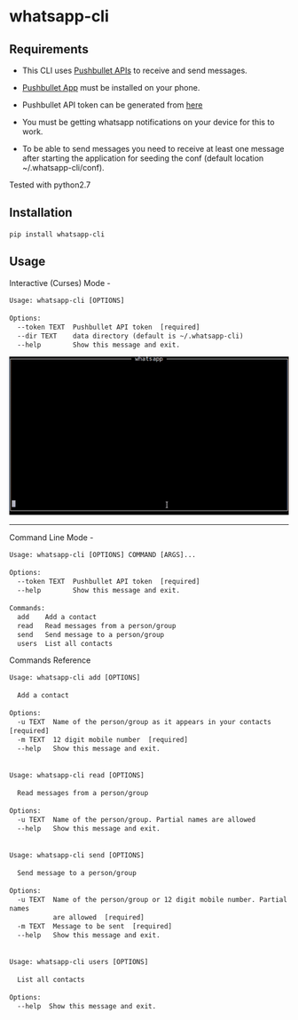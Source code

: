 # whatsapp-cli

## Requirements
  * This CLI uses [Pushbullet APIs](https://docs.pushbullet.com/) to receive and send messages.

  * [Pushbullet App](https://play.google.com/store/apps/details?id=com.pushbullet.android) must be installed on your phone.

  * Pushbullet API token can be generated from [here](https://www.pushbullet.com/#settings/account)

  * You must be getting whatsapp notifications on your device for this to work.

  * To be able to send messages you need to receive at least one message after starting the application for seeding the conf (default location ~/.whatsapp-cli/conf).


Tested with python2.7

## Installation

    pip install whatsapp-cli


## Usage

Interactive (Curses) Mode - 

    Usage: whatsapp-cli [OPTIONS]
    
    Options:
      --token TEXT  Pushbullet API token  [required]
      --dir TEXT    data directory (default is ~/.whatsapp-cli)
      --help        Show this message and exit.

![](whatsapp-cli.gif)

---

Command Line Mode - 

	Usage: whatsapp-cli [OPTIONS] COMMAND [ARGS]...

	Options:
	  --token TEXT  Pushbullet API token  [required]
	  --help        Show this message and exit.

	Commands:
	  add    Add a contact
	  read   Read messages from a person/group
	  send   Send message to a person/group
	  users  List all contacts

Commands Reference

	Usage: whatsapp-cli add [OPTIONS]

	  Add a contact

	Options:
	  -u TEXT  Name of the person/group as it appears in your contacts  [required]
	  -m TEXT  12 digit mobile number  [required]
	  --help   Show this message and exit.


	Usage: whatsapp-cli read [OPTIONS]

	  Read messages from a person/group

	Options:
	  -u TEXT  Name of the person/group. Partial names are allowed
	  --help   Show this message and exit.


	Usage: whatsapp-cli send [OPTIONS]

	  Send message to a person/group

	Options:
	  -u TEXT  Name of the person/group or 12 digit mobile number. Partial names
			   are allowed  [required]
	  -m TEXT  Message to be sent  [required]
	  --help   Show this message and exit.


	Usage: whatsapp-cli users [OPTIONS]

	  List all contacts

	Options:
	  --help  Show this message and exit.

